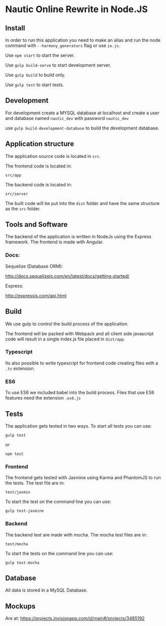 # Nautic Online Rewrite in Node.JS

## Install
In order to run this application you need to make an alias and run the node command with `--harmony_generators` flag or use 
`io.js`.

Use `npm start` to start the server.

Use `gulp build-serve` to start development server.

Use `gulp build` to build only.

Use `gulp test` to start tests.
   
## Development
For development create a MYSQL database at localhost and create a user and database named `nautic_dev` 
with password `nautic_dev`

   use `gulp build-development-database` to build the development database.
## Application structure

The application source code is located in `src`.

The frontend code is located in:

`src/app`

The backend code is located in:

`src/server`

The built code will be put into the `dist` folder and have the same structure as the `src` folder.

## Tools and Software

The backend of the application is written in NodeJs using the Express framework.
The frontend is made with Angular.

### Docs:

Sequelize (Database ORM):

<http://docs.sequelizejs.com/en/latest/docs/getting-started/>

Express:

<http://expressjs.com/api.html>

## Build

We use gulp to control the build process of the application.

The frontend will be packed with Webpack and all client side javascript code will result in a single index.js file placed in `dist/app`.

### Typescript

Its also possible to write typescript for frontend code creating files with a `.ts` extension.

### ES6
 To use ES6 we included babel into the build process. Files that use ES6 features need the extension `.es6.js`

## Tests
The application gets tested in two ways. To start all tests you can use:

`gulp test`

or

`npm test`

### Frontend
The frontend gets tested with Jasmine using Karma and PhantomJS to run the tests. The test file are in:

`test/jasmin`

To start the test on the command line you can use: 

`gulp test-jasmine`

### Backend
The backend test are made with mocha. The mocha test files are in:

`test/mocha`

To start the tests on the command line you can use:

`gulp test-mocha`

## Database

All data is stored in a MySQL Database.

## Mockups

Are at:  <https://projects.invisionapp.com/d/main#/projects/3485192>

